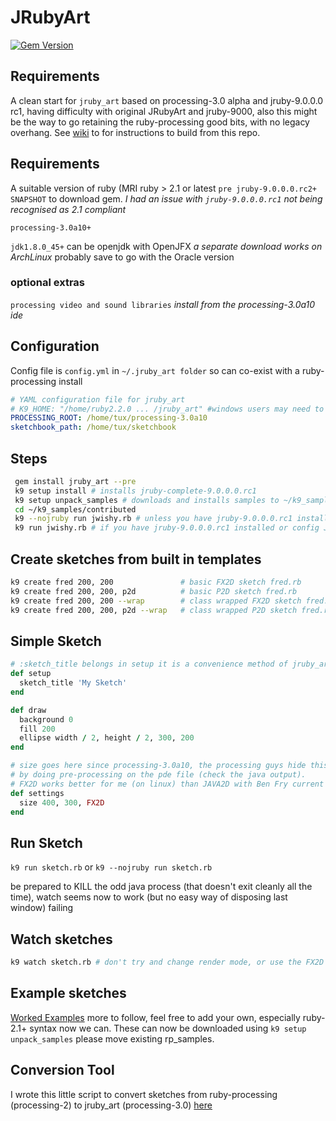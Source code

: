 # JRubyArt
[![Gem Version](https://badge.fury.io/rb/jruby_art.svg)](http://badge.fury.io/rb/jruby_art)

## Requirements
A clean start for `jruby_art` based on processing-3.0 alpha and jruby-9.0.0.0 rc1, having difficulty with original JRubyArt and jruby-9000, also this might be the way to go retaining the ruby-processing good bits, with no legacy overhang. See [wiki](https://github.com/ruby-processing/JRubyArt/wiki/Building-latest-gem) to for instructions to build from this repo.
## Requirements
 
A suitable version of ruby (MRI ruby > 2.1 or latest `pre jruby-9.0.0.0.rc2+ SNAPSHOT` to download gem. *I had an issue with `jruby-9.0.0.0.rc1` not being recognised as 2.1 compliant*

`processing-3.0a10+`


`jdk1.8.0_45+` can be openjdk with OpenJFX _a separate download works on ArchLinux_ probably save to go with the Oracle version

### optional extras

`processing video and sound libraries` _install from the processing-3.0a10 ide_


## Configuration

Config file is `config.yml` in `~/.jruby_art folder` so can co-exist with a ruby-processing install

```yaml
# YAML configuration file for jruby_art
# K9_HOME: "/home/ruby2.2.0 ... /jruby_art" #windows users may need to set this
PROCESSING_ROOT: /home/tux/processing-3.0a10
sketchbook_path: /home/tux/sketchbook
```

## Steps 


```bash
 gem install jruby_art --pre
 k9 setup install # installs jruby-complete-9.0.0.0.rc1
 k9 setup unpack_samples # downloads and installs samples to ~/k9_samples
 cd ~/k9_samples/contributed
 k9 --nojruby run jwishy.rb # unless you have jruby-9.0.0.0.rc1 installed or config JRUBY: 'false'
 k9 run jwishy.rb # if you have jruby-9.0.0.0.rc1 installed or config JRUBY: 'false'
```
## Create sketches from built in templates
```bash
k9 create fred 200, 200               # basic FX2D sketch fred.rb
k9 create fred 200, 200, p2d          # basic P2D sketch fred.rb
k9 create fred 200, 200 --wrap        # class wrapped FX2D sketch fred.rb
k9 create fred 200, 200, p2d --wrap   # class wrapped P2D sketch fred.rb
```

## Simple Sketch
```ruby
# :sketch_title belongs in setup it is a convenience method of jruby_art-3.0
def setup
  sketch_title 'My Sketch'
end

def draw
  background 0
  fill 200
  ellipse width / 2, height / 2, 300, 200
end

# size goes here since processing-3.0a10, the processing guys hide this
# by doing pre-processing on the pde file (check the java output).
# FX2D works better for me (on linux) than JAVA2D with Ben Fry current loop() kludge
def settings
  size 400, 300, FX2D
end
```
## Run Sketch
`k9 run sketch.rb`
or
`k9 --nojruby run sketch.rb`

be prepared to KILL the odd java process (that doesn't exit cleanly all the time), watch seems now to work (but no easy way of disposing last window) failing

## Watch sketches
```bash
k9 watch sketch.rb # don't try and change render mode, or use the FX2D render mode
```

## Example sketches

[Worked Examples](https://github.com/jruby_art/samples4jruby_art3) more to follow, feel free to add your own, especially ruby-2.1+ syntax now we can. These can now be downloaded using `k9 setup unpack_samples` please move existing rp_samples.

## Conversion Tool

I wrote this little script to convert sketches from ruby-processing (processing-2) to jruby_art (processing-3.0) [here](https://gist.github.com/monkstone/1a658bdda4ea21c204c5)

